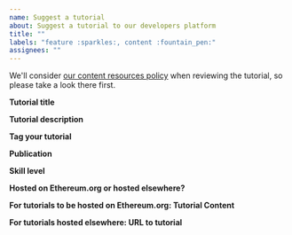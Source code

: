 ```yaml
---
name: Suggest a tutorial
about: Suggest a tutorial to our developers platform
title: ""
labels: "feature :sparkles:, content :fountain_pen:"
assignees: ""
---
```


We'll consider [our content resources policy](https://ethereum.org/en/contributing/content-resources/) when reviewing the tutorial, so please take a look there first.

**Tutorial title**

<!-- What is the title of your tutorial?-->

**Tutorial description**

<!-- Summarize what the user should be able to accomplish by following tutorial -->

**Tag your tutorial**

<!-- What topics are covered in your tutorial? Check out the current tags on https://ethereum.org/en/developers/tutorials/ but feel free to add new ones -->

**Publication**

<!-- If it's been published elsewhere already, let us know -->

**Skill level**

<!-- What level of experience does someone need to be to complete the tutorial? Beginner/Intermediate/Advanced -->

**Hosted on Ethereum.org or hosted elsewhere?**

<!-- Let us know if you want your tutorial to be hosted on the ethereum.org website or if it is published elsewhere and you want us to link out to the tutorial -->

**For tutorials to be hosted on Ethereum.org: Tutorial Content**

<!-- Please paste the full tutorial in markdown -->

**For tutorials hosted elsewhere: URL to tutorial**

<!-- Please paste the URL to your tutorial -->

